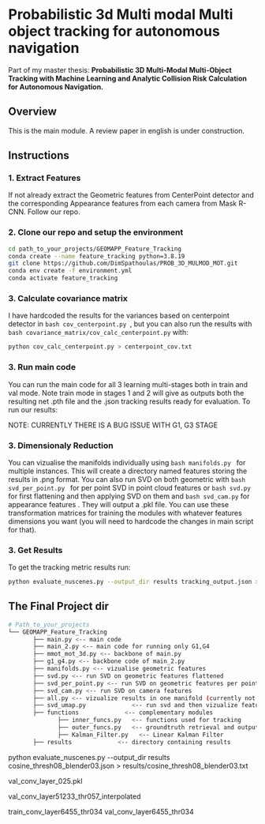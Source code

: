 # Probabilistic 3d Multi modal Multi object tracking for autonomous navigation
Part of my master thesis: **Probabilistic 3D Multi-Modal Multi-Object Tracking with Machine Learning and Analytic Collision Risk Calculation for Autonomous Navigation.**
## Overview
This is the main module. A review paper in english is under construction.

## Instructions
### 1. Extract Features
If not already extract the Geometric features from CenterPoint detector and the corresponding Appearance features from each camera from Mask R-CNN. Follow our repo.

### 2. Clone our repo and setup the environment
```bash
cd path_to_your_projects/GEOMAPP_Feature_Tracking
conda create --name feature_tracking python=3.8.19
git clone https://github.com/DimSpathoulas/PROB_3D_MULMOD_MOT.git
conda env create -f environment.yml
conda activate feature_tracking
```

### 3. Calculate covariance matrix
I have hardcoded the results for the variances based on centerpoint detector in ```bash cov_centerpoint.py ```, but you can also run the results with ```bash covariance_matrix/cov_calc_centerpoint.py``` with:
```bash
python cov_calc_centerpoint.py > centerpoint_cov.txt
```
### 3. Run main code
You can run the main code for all 3 learning multi-stages both in train and val mode. Note train mode in stages 1 and 2 will give as outputs both the resulting net .pth file and the .json tracking results ready for evaluation.
To run our results:

NOTE: CURRENTLY THERE IS A BUG ISSUE WITH G1, G3 STAGE

### 3. Dimensionaly Reduction
You can vizualise the manifolds individually using ```bash manifolds.py ``` for multiple instances. This will create a directory named features storing the results in .png format.
You can also run SVD on both geometric with ```bash svd_per_point.py ``` for per point SVD in point cloud features or ```bash svd.py ``` for first flattening and then applying SVD on them and ```bash svd_cam.py``` for appearance features . They will output a .pkl file.
You can use these transformation matrices for training the modules with whatever features dimensions you want (you will need to hardcode the changes in main script for that).

### 3. Get Results
To get the tracking metric results run:
```bash
python evaluate_nuscenes.py --output_dir results tracking_output.json > results/tracking_output.txt
```


## The Final Project dir
```bash
# Path_to_your_projects        
└── GEOMAPP_Feature_Tracking
       ├── main.py <-- main code
       ├── main_2.py <-- main code for running only G1,G4
       ├── mmot_mot_3d.py <-- backbone of main.py
       ├── g1_g4.py <-- backbone code of main_2.py
       ├── manifolds.py <-- vizualise geometric features
       ├── svd.py <-- run SVD on geometric features flattened
       ├── svd_per_point.py <-- run SVD on geometric features per point
       ├── svd_cam.py <-- run SVD on camera features
       ├── all.py <-- vizualize results in one manifold (currently not working)
       ├── svd_umap.py             <-- run svd and then vizualize features with umap
       ├── functions             <-- complementary modules
              ├── inner_funcs.py   <-- functions used for tracking
              ├── outer_funcs.py   <-- groundtruth retrieval and output customization
              ├── Kalman_Filter.py   <-- Linear Kalman Filter
       ├── results             <-- directory containing results
```

python evaluate_nuscenes.py --output_dir results cosine_thresh08_blender03.json > results/cosine_thresh08_blender03.txt


val_conv_layer_025.pkl

val_conv_layer51233_thr057_interpolated

train_conv_layer6455_thr034
val_conv_layer6455_thr034
